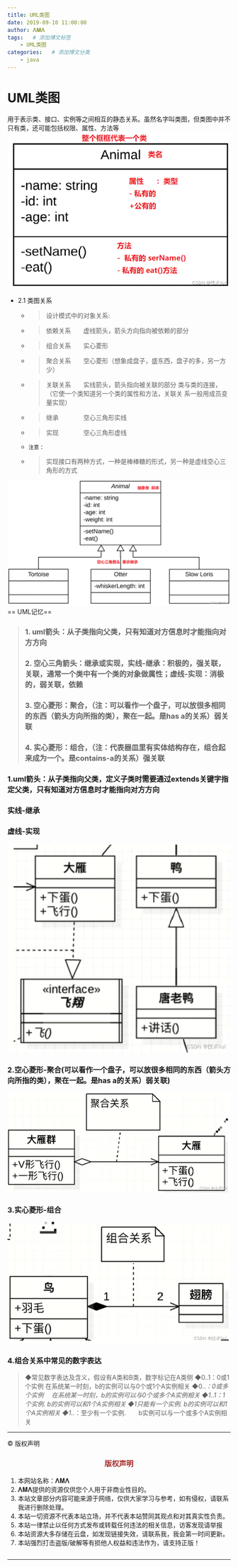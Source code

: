 ```yaml
---
title: UML类图
date: 2019-09-10 11:00:00
author: 𝚲𝚳𝚲
tags:   # 添加博文标签
	- UML类图
categories:   # 添加博文分类
	- java
---
```




# UML类图

用于表示类、接口、实例等之间相互的静态关系。虽然名字叫类图，但类图中并不只有类，还可能包括权限、属性、方法等
![在这里插入图片描述](https://raw.githubusercontent.com/protonlml/blogimages/master/imgs/202406161017533.png)

- 2.1 类图关系
	- > 设计模式中的对象关系:
	- > 依赖关系　　虚线箭头，箭头方向指向被依赖的部分
	- > 组合关系　　实心菱形
	- > 聚合关系　　空心菱形（想象成盘子，盛东西，盘子的多，另一方少）
	- > 关联关系　　实线箭头，箭头指向被关联的部分  类与类的连接，（它使一个类知道另一个类的属性和方法，关联关  系一般用成员变量实现）
	- > 继承　　　　空心三角形实线
	- > 实现　　　　空心三角形虚线
	-  ``注意：``
	- >实现接口有两种方式，一种是棒棒糖的形式，另一种是虚线空心三角形的方式

![在这里插入图片描述](https://raw.githubusercontent.com/protonlml/blogimages/master/imgs/202406161017832.png)
 == UML记忆==

> ###  1. uml箭头：从子类指向父类，只有知道对方信息时才能指向对方方向
> ### 2. 空心三角箭头：继承或实现，实线-继承：积极的，强关联，关联，通常一个类中有一个类的对象做属性；虚线-实现：消极的，弱关联，依赖
> ### 3. 空心菱形：聚合，（注：可以看作一个盘子，可以放很多相同的东西（箭头方向所指的类），聚在一起。是has a的关系）弱关联
> ###  4. 实心菱形：组合，（注：代表器皿里有实体结构存在，组合起来成为一个。是contains-a的关系）强关联

### 1.uml箭头：从子类指向父类，定义子类时需要通过extends关键字指定父类，只有知道对方信息时才能指向对方方向
### 实线-继承 
###  虚线-实现
![在这里插入图片描述](https://raw.githubusercontent.com/protonlml/blogimages/master/imgs/202406161017851.png)
### 2.空心菱形-聚合(可以看作一个盘子，可以放很多相同的东西（箭头方向所指的类），聚在一起。是has a的关系）弱关联)
![在这里插入图片描述](https://raw.githubusercontent.com/protonlml/blogimages/master/imgs/202406161017972.png)
### 3.实心菱形-组合
![在这里插入图片描述](https://raw.githubusercontent.com/protonlml/blogimages/master/imgs/202406161017351.png)
### 4.组合关系中常见的数字表达
>◆常见数字表达及含义，假设有A类和B类，数字标记在A类侧
>◆0..1：0或1个实例    在系统某一时刻，b的实例可以与0个或1个A实例相关
>◆0..*：0或多个实例　  在系统某一时刻，b的实例可以与0个或多个A实例相关
>◆1..1：1个实例.       b的实例可以和1个A实例相关
>◆1只能有一个实例.     b的实例可以和1个A实例相关
>◆1..*：至少有一个实例.　　b实例可以与一个或多个A实例相关




----

© 版权声明

<escape>

<div>
    <h3 align="center"  style="color: brown;" >版权声明</h3>
    <table>
   		<tr>
    		<ol>
				<li>本网站名称：𝚲𝚳𝚲</li>
				<li>𝚲𝚳𝚲提供的资源仅供您个人用于非商业性目的。</li>
				<li>本站文章部分内容可能来源于网络，仅供大家学习与参考，如有侵权，请联系我进行删除处理。</li>
				<li>本站一切资源不代表本站立场，并不代表本站赞同其观点和对其真实性负责。</li>
        		<li>本站一律禁止以任何方式发布或转载任何违法的相关信息，访客发现请举报</li> 
        		<li>本站资源大多存储在云盘，如发现链接失效，请联系我，我会第一时间更新。</li>
        		<li>本站强烈打击盗版/破解等有损他人权益和违法作为，请支持正版！</li>  
			</ol>
		</tr>
	</table>
</div>




</escape>

----






